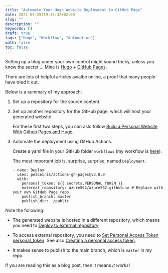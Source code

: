 ```yaml
---
title: "Automate Your Hugo Website Deployment to GitHub Page"
date: 2021-09-25T19:35:32+02:00
slug: ""
description: ""
keywords: []
draft: true
tags: ["Hugo", "Workflow", "Automation"]
math: false
toc: false
---
```


Setting up a blog under your own control might sound tricky, unless you know the secret ... Mine is [Hugo](https://gohugo.io/) + [GitHub Pages](https://pages.github.com/).

There are lots of helpful articles avialbe online, a proof that many people have tried it out.

Below is a summary of my approach:

1. Set up a repository for the source content.

2. Set up another repository for the GitHub page, which will host your generated website.

    For these first two steps, you can aslo follow [Build a Personal Website With Github Pages and Hugo](https://levelup.gitconnected.com/build-a-personal-website-with-github-pages-and-hugo-6c68592204c7).

3. Automate the deployment using GitHub Actions.

    Create a yaml file in your GitHub folder `workflows` (my workflow is [here](https://github.com/azure562/retold-source/blob/master/.github/workflows/gh-pages.yml)).

    The most important job is, surprise, surprise, named `Deployment`.

    ```
    - name: Deploy
      uses: peaceiris/actions-gh-pages@v3.8.0
      with:
        personal_token: ${{ secrets.PERSONAL_TOKEN }}
        external_repository: azure562/azure562.github.io # Replace with your own GitHub Page repo
        publish_branch: master
        publish_dir: ./public
    ```

Note the following:

* The generated website is hosted in a different repository, which means you need to [Deploy to external repository](https://github.com/peaceiris/actions-gh-pages#%EF%B8%8F-deploy-to-external-repository-external_repository)

* To access external repository, you need to [Set Personal Access Token personal_token](https://github.com/peaceiris/actions-gh-pages#%EF%B8%8F-set-personal-access-token-personal_token). See also [Creating a personal access token](https://docs.github.com/en/authentication/keeping-your-account-and-data-secure/creating-a-personal-access-token).

* It makes sense to publish to the main branch, which is `master` in my repo.

If you are reading this as a blog post, then it means *it works*!